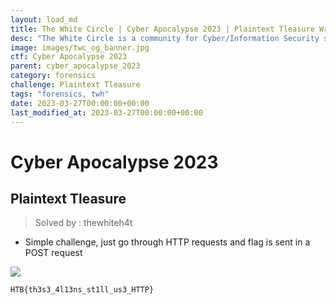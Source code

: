 ```yaml
---
layout: load_md
title: The White Circle | Cyber Apocalypse 2023 | Plaintext Tleasure Writeup
desc: "The White Circle is a community for Cyber/Information Security students, enthusiasts and professionals. You can discuss anything related to Security, share your knowledge with others, get help when you need it and proceed further in your journey with amazing people from all over the world."
image: images/twc_og_banner.jpg
ctf: Cyber Apocalypse 2023
parent: cyber_apocalypse_2023
category: forensics
challenge: Plaintext Tleasure
tags: "forensics, twh"
date: 2023-03-27T00:00:00+00:00
last_modified_at: 2023-03-27T00:00:00+00:00
---
```


<h1 class="heading card-title white-text">Cyber Apocalypse 2023</h1>

## Plaintext Tleasure
> Solved by : thewhiteh4t


- Simple challenge, just go through HTTP requests and flag is sent in a POST request


![](https://i.imgur.com/BUAKbYK.png)

    HTB{th3s3_4l13ns_st1ll_us3_HTTP}


